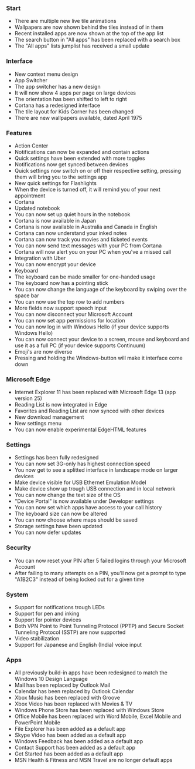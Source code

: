 ### Start
- There are multiple new live tile animations
- Wallpapers are now shown behind the tiles instead of in them
- Recent installed apps are now shown at the top of the app list
- The search button in "All apps" has been replaced with a search box
- The "All apps" lists jumplist has received a small update

### Interface
- New context menu design
- App Switcher
 - The app switcher has a new design
 - It will now show 4 apps per page on large devices
 - The orientation has been shifted to left to right
- Cortana has a redesigned interface
- The tile layout for Kids Corner has been changed
- There are new wallpapers available, dated April 1975

### Features
- Action Center
 - Notifications can now be expanded and contain actions
 - Quick settings have been extended with more toggles
 - Notifications now get synced between devices
 - Quick settings now switch on or off their respective setting, pressing them will bring you to the settings app
 - New quick settings for Flashlights
- When the device is turned off, it will remind you of your next appointment
- Cortana
 - Updated notebook
 - You can now set up quiet hours in the notebook
 - Cortana is now available in Japan
 - Cortana is now available in Australia and Canada in English
 - Cortana can now understand your inked notes
 - Cortana can now track you movies and ticketed events
 - You can now send text messages with your PC from Cortana
 - Cortana will now alert you on your PC when you've a missed call
 - Integration with Uber
- You can now encrypt your device
- Keyboard 
 - The keyboard can be made smaller for one-handed usage
 - The keyboard now has a pointing stick
 - You can now change the language of the keyboard by swiping over the space bar
 - You can now use the top row to add numbers
- More fields now support speech input
- You can now disconnect your Microsoft Account
- You can now set app permissions for location
- You can now log in with Windows Hello (if your device supports Windows Hello)
- You can now connect your device to a screen, mouse and keyboard and use it as a full PC (if your device supports Continuum)
- Emoji's are now diverse
- Pressing and holding the Windows-button will make it interface come down

### Microsoft Edge
- Internet Explorer 11 has been replaced with Microsoft Edge 13 (app version 25)
- Reading List is now integrated in Edge
- Favorites and Reading List are now synced with other devices
- New download management
- New settings menu
- You can now enable experimental EdgeHTML features

### Settings
- Settings has been fully redesigned
- You can now set 3G-only has highest connection speed
- You now get to see a splitted interface in landscape mode on larger devices
- Make device visible for USB Ethernet Emulation Model
- Make device show up trough USB connection and in local network
- You can now change the text size of the OS
- "Device Portal" is now available under Developer settings
- You can now set which apps have access to your call history
- The keyboard size can now be altered
- You can now choose where maps should be saved
- Storage settings have been updated
- You can now defer updates

### Security
- You can now reset your PIN after 5 failed logins through your Microsoft Account
- After failing to many attempts on a PIN, you'll now get a prompt to type "A1B2C3" instead of being locked out for a given time

### System
- Support for notifications trough LEDs
- Support for pen and inking
- Support for pointer devices
- Both VPN Point to Point Tunneling Protocol (PPTP) and Secure Socket Tunneling Protocol (SSTP) are now supported
- Video stabilization
- Support for Japanese and English (India) voice input

### Apps
- All previously build-in apps have been redesigned to match the Windows 10 Design Language
- Mail has been replaced by Outlook Mail
- Calendar has been replaced by Outlook Calendar
- Xbox Music has been replaced with Groove
- Xbox Video has been replaced with Movies & TV
- Windows Phone Store has been replaced with Windows Store
- Office Mobile has been replaced with Word Mobile, Excel Mobile and PowerPoint Mobile
- File Explorer has been added as a default app
- Skype Video has been added as a default app
- Windows Feedback has been added as a default app
- Contact Support has been added as a default app
- Get Started has been added as a default app
- MSN Health & Fitness and MSN Travel are no longer default apps